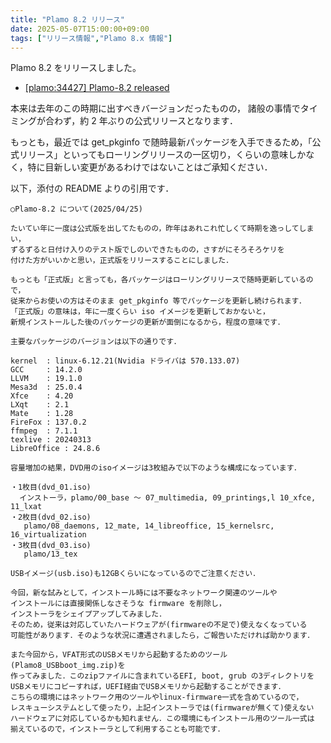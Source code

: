 ```yaml
---
title: "Plamo 8.2 リリース"
date: 2025-05-07T15:00:00+09:00
tags: ["リリース情報","Plamo 8.x 情報"]
---
```

Plamo 8.2 をリリースしました。

* [[plamo:34427] Plamo-8.2 released](http://www.linet.gr.jp/~kojima/PlamoWeb/ML/htdocs/202505/msg00000.html)

本来は去年のこの時期に出すべきバージョンだったものの，
諸般の事情でタイミングが合わず，約 2 年ぶりの公式リリースとなります．

もっとも，最近では get_pkginfo で随時最新パッケージを入手できるため，「公式リリース」といってもローリングリリースの一区切り，くらいの意味しかなく，特に目新しい変更があるわけではないことはご承知ください．

<!--more-->

以下，添付の README よりの引用です．

```
○Plamo-8.2 について(2025/04/25)

たいてい年に一度は公式版を出してたものの，昨年はあれこれ忙しくて時期を逸っしてしまい，
ずるずると日付け入りのテスト版でしのいできたものの，さすがにそろそろケリを
付けた方がいいかと思い，正式版をリリースすることにしました．

もっとも「正式版」と言っても，各パッケージはローリングリリースで随時更新しているので，
従来からお使いの方はそのまま get_pkginfo 等でパッケージを更新し続けられます．
「正式版」の意味は，年に一度くらい iso イメージを更新しておかないと，
新規インストールした後のパッケージの更新が面倒になるから，程度の意味です．

主要なパッケージのバージョンは以下の通りです．

kernel  : linux-6.12.21(Nvidia ドライバは 570.133.07)
GCC     : 14.2.0
LLVM    : 19.1.0
Mesa3d  : 25.0.4
Xfce    : 4.20
LXqt    : 2.1
Mate    : 1.28
FireFox : 137.0.2
ffmpeg  : 7.1.1
texlive : 20240313
LibreOffice : 24.8.6

容量増加の結果，DVD用のisoイメージは3枚組みで以下のような構成になっています．

・1枚目(dvd_01.iso)
  インストーラ，plamo/00_base ～ 07_multimedia, 09_printings,l 10_xfce, 11_lxat
・2枚目(dvd_02.iso)
   plamo/08_daemons, 12_mate, 14_libreoffice, 15_kernelsrc, 16_virtualization
・3枚目(dvd_03.iso)
   plamo/13_tex

USBイメージ(usb.iso)も12GBくらいになっているのでご注意ください．

今回，新な試みとして，インストール時には不要なネットワーク関連のツールや
インストールには直接関係しなさそうな firmware を削除し，
インストーラをシェイプアップしてみました．
そのため，従来は対応していたハードウェアが(firmwareの不足で)使えなくなっている
可能性があります．そのような状況に遭遇されましたら，ご報告いただければ助かります．

また今回から，VFAT形式のUSBメモリから起動するためのツール(Plamo8_USBboot_img.zip)を
作ってみました．このzipファイルに含まれているEFI, boot, grub の3ディレクトリを
USBメモリにコピーすれば，UEFI経由でUSBメモリから起動することができます．
こちらの環境にはネットワーク用のツールやlinux-firmware一式を含めているので，
レスキューシステムとして使ったり，上記インストーラでは(firmwareが無くて)使えない
ハードウェアに対応しているかも知れません．この環境にもインストール用のツール一式は
揃えているので，インストーラとして利用することも可能です．
```

